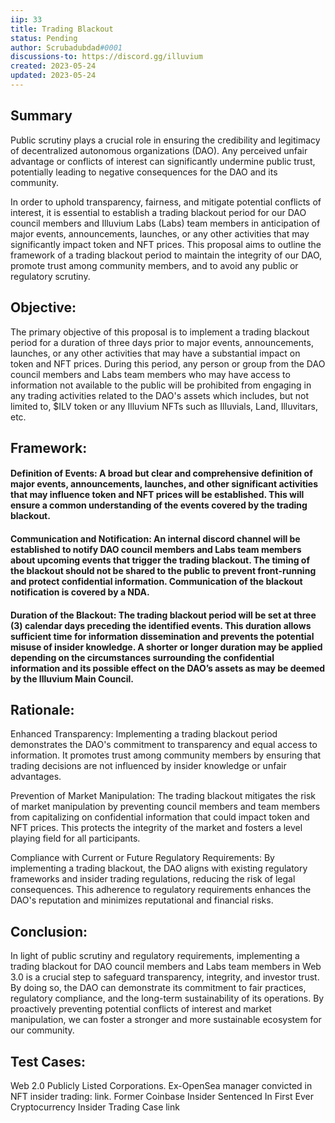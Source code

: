 ```yaml
---
iip: 33
title: Trading Blackout
status: Pending
author: Scrubadubdad#0001
discussions-to: https://discord.gg/illuvium
created: 2023-05-24
updated: 2023-05-24
---
```

## Summary
Public scrutiny plays a crucial role in ensuring the credibility and legitimacy of decentralized autonomous organizations (DAO). Any perceived unfair advantage or conflicts of interest can significantly undermine public trust, potentially leading to negative consequences for the DAO and its community.

In order to uphold transparency, fairness, and mitigate potential conflicts of interest, it is essential to establish a trading blackout period for our DAO council members and Illuvium Labs (Labs) team members in anticipation of major events, announcements, launches, or any other activities that may significantly impact token and NFT prices. This proposal aims to outline the framework of a trading blackout period to maintain the integrity of our DAO, promote trust among community members, and to avoid any public or regulatory scrutiny.

## Objective:
The primary objective of this proposal is to implement a trading blackout period for a duration of three days prior to major events, announcements, launches, or any other activities that may have a substantial impact on token and NFT prices. During this period, any person or group from the DAO council members and Labs team members who may have access to information not available to the public will be prohibited from engaging in any trading activities related to the DAO's assets which includes, but not limited to, $ILV token or any Illuvium NFTs such as Illuvials, Land, Illuvitars, etc.

## Framework:

#### Definition of Events: A broad but clear and comprehensive definition of major events, announcements, launches, and other significant activities that may influence token and NFT prices will be established. This will ensure a common understanding of the events covered by the trading blackout.

#### Communication and Notification: An internal discord channel will be established to notify DAO council members and Labs team members about upcoming events that trigger the trading blackout. The timing of the blackout should not be shared to the public to prevent front-running and protect confidential information. Communication of the blackout notification is covered by a NDA.

#### Duration of the Blackout: The trading blackout period will be set at three (3) calendar days preceding the identified events. This duration allows sufficient time for information dissemination and prevents the potential misuse of insider knowledge. A shorter or longer duration may be applied depending on the circumstances surrounding the confidential information and its possible effect on the DAO’s assets as may be deemed by the Illuvium Main Council.


## Rationale:

Enhanced Transparency: Implementing a trading blackout period demonstrates the DAO's commitment to transparency and equal access to information. It promotes trust among community members by ensuring that trading decisions are not influenced by insider knowledge or unfair advantages.

Prevention of Market Manipulation: The trading blackout mitigates the risk of market manipulation by preventing council members and team members from capitalizing on confidential information that could impact token and NFT prices. This protects the integrity of the market and fosters a level playing field for all participants.

Compliance with Current or Future Regulatory Requirements: By implementing a trading blackout, the DAO aligns with existing regulatory frameworks and insider trading regulations, reducing the risk of legal consequences. This adherence to regulatory requirements enhances the DAO's reputation and minimizes reputational and financial risks.

## Conclusion:

In light of public scrutiny and regulatory requirements, implementing a trading blackout for DAO council members and Labs team members in Web 3.0 is a crucial step to safeguard transparency, integrity, and investor trust. By doing so, the DAO can demonstrate its commitment to fair practices, regulatory compliance, and the long-term sustainability of its operations. By proactively preventing potential conflicts of interest and market manipulation, we can foster a stronger and more sustainable ecosystem for our community.

## Test Cases:

Web 2.0 Publicly Listed Corporations. Ex-OpenSea manager convicted in NFT insider trading: link. Former Coinbase Insider Sentenced In First Ever Cryptocurrency Insider Trading Case link
